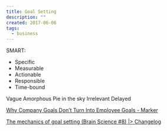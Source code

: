 ```yaml
---
title: Goal Setting
description: ""
created: 2017-06-06
tags:
  - business
---
```


SMART:

- Specific
- Measurable
- Actionable
- Responsible
- Time-bound

Vague
Amorphous
Pie in the sky
Irrelevant
Delayed

[Why Company Goals Don’t Turn Into Employee Goals - Marker](https://marker.medium.com/why-your-company-goals-dont-turn-into-employee-goals-40b0c16e92e1)

[The mechanics of goal setting (Brain Science #8) |> Changelog](https://changelog.com/brainscience/8)
